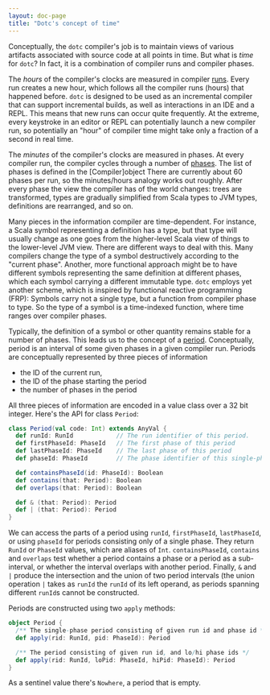 ```yaml
---
layout: doc-page
title: "Dotc's concept of time"
---
```


Conceptually, the `dotc` compiler's job is to maintain views of various
artifacts associated with source code at all points in time.  But what is
*time* for `dotc`? In fact, it is a combination of compiler runs and compiler
phases.

The *hours* of the compiler's clocks are measured in compiler [runs]. Every run
creates a new hour, which follows all the compiler runs (hours) that happened
before. `dotc` is designed to be used as an incremental compiler that can
support incremental builds, as well as interactions in an IDE and a REPL. This
means that new runs can occur quite frequently.  At the extreme, every
keystroke in an editor or REPL can potentially launch a new compiler run, so
potentially an "hour" of compiler time might take only a fraction of a second
in real time.

The *minutes* of the compiler's clocks are measured in phases. At every
compiler run, the compiler cycles through a number of [phases]. The list of
phases is defined in the [Compiler]object There are currently about 60 phases
per run, so the minutes/hours analogy works out roughly. After every phase the
view the compiler has of the world changes: trees are transformed,  types are
gradually simplified from Scala types to JVM types, definitions are rearranged,
and so on.

Many pieces in the information compiler are time-dependent. For instance, a
Scala symbol representing a definition has a type, but that type will usually
change as one goes from the higher-level Scala view of things to the
lower-level JVM view. There are different ways to deal with this. Many
compilers change the type of a symbol destructively according to the "current
phase". Another, more functional approach might be to have different symbols
representing the same definition at different phases, which each symbol
carrying a different immutable type. `dotc` employs yet another scheme, which
is inspired by functional reactive programming (FRP): Symbols carry not a
single type, but a function from compiler phase to type. So the type of a
symbol is a time-indexed function, where time ranges over compiler phases.

Typically, the definition of a symbol or other quantity remains stable for a
number of phases. This leads us to the concept of a [period]. Conceptually,
period is an interval of some given phases in a given compiler run. Periods
are conceptually represented by three pieces of information

* the ID of the current run,
* the ID of the phase starting the period
* the number of phases in the period

All three pieces of information are encoded in a value class over a 32 bit
integer. Here's the API for class `Period`:

```scala
class Period(val code: Int) extends AnyVal {
  def runId: RunId            // The run identifier of this period.
  def firstPhaseId: PhaseId   // The first phase of this period
  def lastPhaseId: PhaseId    // The last phase of this period
  def phaseId: PhaseId        // The phase identifier of this single-phase period

  def containsPhaseId(id: PhaseId): Boolean
  def contains(that: Period): Boolean
  def overlaps(that: Period): Boolean

  def & (that: Period): Period
  def | (that: Period): Period
}
```

We can access the parts of a period using `runId`, `firstPhaseId`,
`lastPhaseId`, or using `phaseId` for periods consisting only of a single
phase. They return `RunId` or `PhaseId` values, which are aliases of `Int`.
`containsPhaseId`, `contains` and `overlaps` test whether a period contains a
phase or a period as a sub-interval, or whether the interval overlaps with
another period. Finally, `&` and `|` produce the intersection and the union of
two period intervals (the union operation `|` takes as `runId` the `runId` of
its left operand, as periods spanning different `runId`s cannot be constructed.

Periods are constructed using two `apply` methods:

```scala
object Period {
  /** The single-phase period consisting of given run id and phase id */
  def apply(rid: RunId, pid: PhaseId): Period

  /** The period consisting of given run id, and lo/hi phase ids */
  def apply(rid: RunId, loPid: PhaseId, hiPid: PhaseId): Period
}
```

As a sentinel value there's `Nowhere`, a period that is empty.

[runs]: https://github.com/lampepfl/dotty/blob/master/src/dotty/tools/dotc/Run.scala
[phases]: https://github.com/lampepfl/dotty/blob/master/src/dotty/tools/dotc/core/Phases.scala
[period]: https://github.com/lampepfl/dotty/blob/master/src/dotty/tools/dotc/core/Periods.scala
